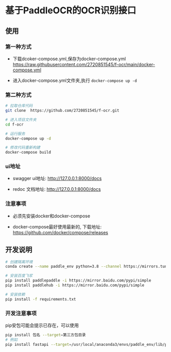 # 基于PaddleOCR的OCR识别接口

## 使用
### 第一种方式

- 下载dcoker-compose.yml,保存为docker-compose.yml
https://raw.githubusercontent.com/2720851545/f-ocr/main/docker-compose.yml

- 进入docker-compose.yml文件夹,执行
`docker-compose up -d`

### 第二种方式

```bash
# 拉取仓库代码
git clone  https://github.com/2720851545/f-ocr.git

# 进入项目文件夹
cd f-ocr

# 运行服务
docker-compose up -d

# 修改代码重新构建
docker-compose build
```
### ui地址
- swagger ui地址: http://127.0.0.1:8000/docs

- redoc 文档地址: http://127.0.0.1:8000/docs


### 注意事项


- 必须先安装docker和docker-compose

- docker-compose最好使用最新的, 下载地址: https://github.com/docker/compose/releases

## 开发说明

```bash
# 创建隔离环境
conda create --name paddle_env python=3.8 --channel https://mirrors.tuna.tsinghua.edu.cn/anaconda/pkgs/free/  

# 安装百度飞浆
pip install paddlepaddle -i https://mirror.baidu.com/pypi/simple
pip install paddlehub -i https://mirror.baidu.com/pypi/simple

# 安装依赖
pip install -f requirements.txt
```
### 开发注意事项

pip安包可能会提示已存在，可以使用
```bash
pip install 包名 --target=第三方包目录
# 例如
pip install fastapi --target=/usr/local/anaconda3/envs/paddle_env/lib/python3.8/site-packages
